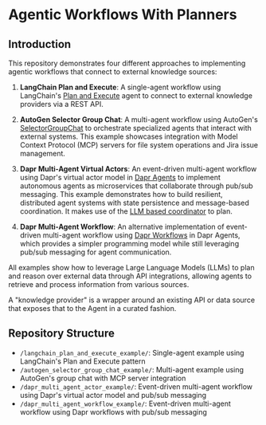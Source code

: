# Agentic Workflows With Planners

## Introduction

This repository demonstrates four different approaches to implementing agentic workflows that connect to external knowledge sources:

1. **LangChain Plan and Execute**: A single-agent workflow using LangChain's [Plan and Execute](https://github.com/langchain-ai/langchain/blob/4852ab8d0a756700c2b2645baa53498ddde04040/cookbook/plan_and_execute_agent.ipynb) agent to connect to external knowledge providers via a REST API.

2. **AutoGen Selector Group Chat**: A multi-agent workflow using AutoGen's [SelectorGroupChat](https://microsoft.github.io/autogen/stable//user-guide/agentchat-user-guide/selector-group-chat.html) to orchestrate specialized agents that interact with external systems. This example showcases integration with Model Context Protocol (MCP) servers for file system operations and Jira issue management.

3. **Dapr Multi-Agent Virtual Actors**: An event-driven multi-agent workflow using Dapr's virtual actor model in [Dapr Agents](https://github.com/dapr/dapr-agents) to implement autonomous agents as microservices that collaborate through pub/sub messaging. This example demonstrates how to build resilient, distributed agent systems with state persistence and message-based coordination. It makes use of the [LLM based coordinator](https://github.com/dapr/dapr-agents/blob/main/docs/concepts/agents.md#llm-based-workflow) to plan.

4. **Dapr Multi-Agent Workflow**: An alternative implementation of event-driven multi-agent workflow using [Dapr Workflows](https://docs.dapr.io/developing-applications/building-blocks/workflow/workflow-overview/) in Dapr Agents, which provides a simpler programming model while still leveraging pub/sub messaging for agent communication.

All examples show how to leverage Large Language Models (LLMs) to plan and reason over external data through API integrations, allowing agents to retrieve and process information from various sources.

A "knowledge provider" is a wrapper around an existing API or data source that exposes that to the Agent in a curated fashion.

## Repository Structure

- `/langchain_plan_and_execute_example/`: Single-agent example using LangChain's Plan and Execute pattern
- `/autogen_selector_group_chat_example/`: Multi-agent example using AutoGen's group chat with MCP server integration
- `/dapr_multi_agent_actor_example/`: Event-driven multi-agent workflow using Dapr's virtual actor model and pub/sub messaging
- `/dapr_multi_agent_workflow_example/`: Event-driven multi-agent workflow using Dapr workflows with pub/sub messaging
